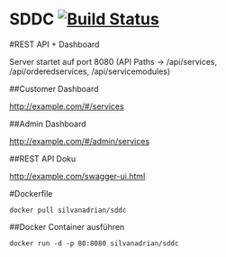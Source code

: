 # SDDC [![Build Status](https://magnum.travis-ci.com/silvanadrian/SDDC.svg?token=oDB79Cz1oFYjcyRt63K2&branch=master)](https://magnum.travis-ci.com/silvanadrian/SDDC)



#REST API + Dashboard

Server startet auf port 8080 (API Paths -> /api/services, /api/orderedservices, /api/servicemodules)

##Customer Dashboard

<a href="http://example.com/#/services">http://example.com/#/services</a>

##Admin Dashboard

<a href="http://example.com/#/admin/services">http://example.com/#/admin/services</a>

##REST API Doku

<a href="http://example.com/swagger-ui.html">http://example.com/swagger-ui.html</a>

#Dockerfile

```
docker pull silvanadrian/sddc
```

##Docker Container ausführen

```
docker run -d -p 80:8080 silvanadrian/sddc
```
